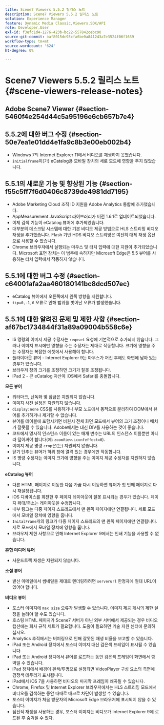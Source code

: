```yaml
---
title: Scene7 Viewers 5.5.2 릴리스 노트
description: Scene7 Viewers 5.5.2 릴리스 노트
solution: Experience Manager
feature: Dynamic Media Classic,Viewers,SDK/API
role: Developer,User
exl-id: f3efc1d4-1276-423b-bc22-557842cebc90
source-git-commit: baf8015dc93cfa6be0a841243a7e3524f06f1639
workflow-type: tm+mt
source-wordcount: '624'
ht-degree: 0%

---
```


# Scene7 Viewers 5.5.2 릴리스 노트{#scene-viewers-release-notes}

## Adobe Scene7 Viewer {#section-5460f4e254d44c5a95196e6cb657b7e4}

## 5.5.2에 대한 버그 수정 {#section-50e7ea1e01dd4e1fa9c8b3e00eb002b4}

* Windows 7의 Internet Explorer 11에서 비디오를 재생하지 못했습니다.
* `initialframe`이(가) eCatalog용 모바일 장치의 세로 모드에 영향을 주지 않았습니다.

## 5.5.1의 새로운 기능 및 향상된 기능 {#section-f55c5ff7f6d0406c8739de4981dd7195}

* Adobe Marketing Cloud 조직 ID 지원을 Adobe Analytics 통합에 추가했습니다.
* AppMeasurement JavaScript 라이브러리가 버전 1.6.1로 업데이트되었습니다.
* 이제 검색 기능이 eCatalog 뷰어에 추가되었습니다.
* 대부분의 데스크탑 시스템에 대한 기본 비디오 제공 방법으로 HLS 스트리밍 비디오 재생을 추가했습니다. Flash 기반 HDS 비디오 스트리밍은 여전히 대체 재생 옵션으로 사용할 수 있습니다.
* Chrome 브라우저에서 실행되는 마우스 및 터치 입력에 대한 지원이 추가되었습니다. Microsoft 표면 장치는 이 범주에 속하지만 Microsoft Edge은 5.5 뷰어를 사용하는 터치 입력에서 작동하지 않습니다.

## 5.5.1에 대한 버그 수정 {#section-c64001afa2aa460180141bc8dcd507ec}

* eCatalog 뷰어에서 오른쪽에서 왼쪽 방향을 지원합니다.
* `tip=0,-1,0` 오류로 인해 범위를 벗어난 오류가 발생했습니다.

## 5.5.1에 대한 알려진 문제 및 제한 사항 {#section-af67bc1734844f31a89a09004b558c6e}

* IS 명령의 이미지 제공 수정자는 `req=set` 요청에 기본적으로 추가되지 않습니다. 그러나 이미지 표시에만 영향을 주는 수정자는 제대로 작동합니다. 크기에 영향을 주는 수정자는 복잡한 에셋에서 사용해야 합니다.
* 플라이아웃 뷰어 - Internet Explorer 9는 마우스가 꺼진 후에도 화면에 남아 있는 경우가 있습니다.
* 브라우저 창의 크기를 조정하면 크기가 잘못 조정됩니다.
* iPad 2 - 큰 eCatalog 자산이 iOS에서 Safari를 충돌합니다.

**모든 뷰어**

* 워터마크, 난독화 및 잠금은 지원되지 않습니다.
* 이미지 사전 설정은 지원되지 않습니다.
* `display:none` CSS를 사용하거나 부모 노드에서 동적으로 분리하여 DOM에서 뷰어를 추가하거나 제거할 수 없습니다.
* 뷰어를 테이블에 포함시키면 비원시 전체 화면 모드에서 뷰어의 크기 조정이나 배치가 잘못될 수 있습니다. Adobe에서는 대신 DIV를 사용하는 것이 좋습니다.
* 코드에서 명시적 인스턴스 이름이 있는 매개 변수는 URL의 인스턴스 이름뿐만 아니라 덮어써야 합니다(예: `zoomView.iconfeffect=0`).
* 이미지 제공 명령 `crop`은(는) 지원되지 않습니다.
* 닫기 단추는 뷰어가 하위 창에 열려 있는 경우에만 작동합니다.
* IS 명령 수정자는 이미지 크기에 영향을 주는 이미지 제공 수정자를 지원하지 않습니다.

**eCatalog 뷰어**

* 다른 HTML 페이지로 이동한 다음 가끔 다시 이동하면 뷰어가 첫 번째 페이지로 다시 재설정됩니다.
* iOS 디바이스를 회전한 후 페이지 레이아웃이 잘못 표시되는 경우가 있습니다. 페이지 확대/축소는 레이아웃을 수정합니다.
* 내부 링크는 다중 페이지 스프레드에서 맨 왼쪽 페이지에만 연결됩니다. 세로 모드에서 모바일 장치에 영향을 줍니다.
* `InitalFrame`개의 링크가 다중 페이지 스프레드의 맨 왼쪽 페이지에만 연결됩니다. 세로 모드에서 모바일 장치에 영향을 줍니다.
* 브라우저 제한 사항으로 인해 Internet Explorer 9에서는 인쇄 기능을 사용할 수 없습니다.

**혼합 미디어 뷰어**

* 사운드트랙 재생은 지원되지 않습니다.

**소셜 뷰어**

* 발신 이메일에서 썸네일을 제대로 렌더링하려면 `serverurl` 한정자에 절대 URL이 있어야 합니다.

**비디오 뷰어**

* 포스터 이미지에 `max size` 오류가 발생할 수 있습니다. 이미지 제공 게시의 제한 설정을 늘려야 할 수도 있습니다.
* 호스팅 HTML 페이지가 Scene7 서버가 아닌 외부 서버에서 제공되는 경우 비디오 캡션에는 회사 규칙 세트가 필요합니다. 도움이 필요하면 기술 지원 센터에 문의하십시오.
* Analytics 추적에서는 버퍼링으로 인해 잘못된 재생 비율을 보고할 수 있습니다.
* iPad 또는 Android 장치에서 포스터 이미지 대신 검은색 프레임이 표시될 수 있습니다.
* iPad 또는 Android 장치에서 뷰어를 로드하는 동안 검은색 프레임이 화면에서 깜박일 수 있습니다.
* iPad 장치에서 배경이 흰색/투명으로 설정되면 VideoPlayer 구성 요소의 측면에 검정색 테두리가 표시됩니다.
* iPad에서 iOS 7을 사용하면 비디오의 마지막 프레임이 왜곡될 수 있습니다.
* Chrome, Firefox 및 Internet Explorer 브라우저에서는 HLS 스트리밍 모드에서 비디오를 검색하는 동안 때때로 매크로 차단이 발생할 수 있습니다.
* 포스터 이미지가 처음 방문자의 Microsoft Edge 브라우저에 표시되지 않을 수 있습니다.
* 점진적 재생을 사용하는 경우, 포스터 이미지는 비디오가 Internet Explorer 9에 로드된 후 숨겨질 수 있다.
